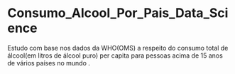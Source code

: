 # Consumo_Alcool_Por_Pais_Data_Science
Estudo com base nos dados da WHO(OMS) a respeito do consumo total de álcool(em litros de álcool puro) per capita  para pessoas acima de  15 anos de vários países no mundo .
